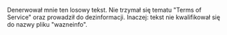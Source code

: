 Denerwował mnie ten losowy tekst.
Nie trzymał się tematu "Terms of Service" oraz prowadził do dezinformacji.
Inaczej: tekst nie kwalifikował się do nazwy pliku "wazneinfo".
